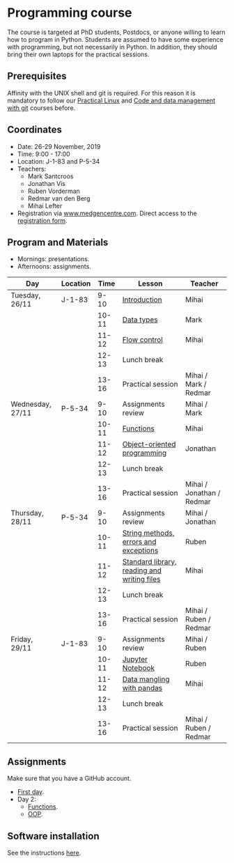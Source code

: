 Programming course
==================

The course is targeted at PhD students, Postdocs, or anyone willing to learn
how to program in Python. Students are assumed to have some experience with
programming, but not necessarily in Python. In addition, they should bring
their own laptops for the practical sessions.

## Prerequisites

Affinity with the UNIX shell and git is required. For this reason it is
mandatory to follow our
[Practical Linux](https://git.lumc.nl/courses/practical-linux-course)
and [Code and data management with git](https://git.lumc.nl/courses/gitcourse)
courses before.

## Coordinates

- Date: 26-29 November, 2019
- Time: 9:00 - 17:00
- Location: J-1-83 and P-5-34
- Teachers:
  - Mark Santcroos
  - Jonathan Vis
  - Ruben Vorderman
  - Redmar van den Berg
  - Mihai Lefter
- Registration via www.medgencentre.com. Direct access to the [registration form](https://forms.lumc.nl/lumc2/PYTHONcourse).

Program and Materials
-------

- Mornings: presentations.
- Afternoons: assignments.

| Day              | Location | Time  | Lesson                                                      | Teacher  |
|------------------|----------|-------|-------------------------------------------------------------|----------|
| Tuesday, 26/11   | J-1-83   | 9-10  | [Introduction][introduction]                                | Mihai    |
|                  |          | 10-11 | [Data types][data_types]                                    | Mark     |
|                  |          | 11-12 | [Flow control][flow_control]                                | Mihai    |
|                  |          | 12-13 | Lunch break                                                 |          |
|                  |          | 13-16 | Practical session                              | Mihai / Mark / Redmar |
| Wednesday, 27/11 | P-5-34   | 9-10  | Assignments review                                      | Mihai / Mark |
|                  |          | 10-11 | [Functions][functions]                                      | Mihai    |
|                  |          | 11-12 | [Object-oriented programming][oop]                          | Jonathan |
|                  |          | 12-13 | Lunch break                                                 |          |
|                  |          | 13-16 | Practical session                          | Mihai / Jonathan / Redmar |
| Thursday, 28/11  | P-5-34   | 9-10  | Assignments review                                  | Mihai / Jonathan |
|                  |          | 10-11 | [String methods, errors and exceptions][strings]            | Ruben    |
|                  |          | 11-12 | [Standard library, reading and writing files][std_library]  | Mihai    |
|                  |          | 12-13 | Lunch break                                                 |          |
|                  |          | 13-16 | Practical session                              | Mihai / Ruben / Redmar|
| Friday, 29/11    | J-1-83   | 9-10  | Assignments review                                      | Mihai / Ruben|
|                  |          | 10-11 | [Jupyter Notebook][jupyter_notebook]                        | Ruben    |
|                  |          | 11-12 | [Data mangling with pandas][pandas]                         | Mihai    |
|                  |          | 12-13 | Lunch break                                                 |          |
|                  |          | 13-16 | Practical session                             | Mihai / Ruben / Redmar |


Assignments
-----------
Make sure that you have a GitHub account.

- [First day](https://classroom.github.com/a/QU2iPYKn).
- Day 2:
  - [Functions](https://classroom.github.com/a/zsYhQHAS).
  - [OOP](https://classroom.github.com/a/8BnbL9fD).



Software installation
---------------------

See the instructions [here](https://docs.anaconda.com/anaconda/install/).

[introduction]: https://git.lumc.nl/courses/programming-course/raw/master/introduction/introduction/introduction.pdf?inline=false
[data_types]: https://git.lumc.nl/courses/programming-course/raw/master/introduction/data_types/data_types.pdf?inline=false
[flow_control]: https://git.lumc.nl/courses/programming-course/raw/master/introduction/flow_control/flow_control.pdf?inline=false
[functions]: https://git.lumc.nl/courses/programming-course/raw/master/introduction/functions/functions.pdf?inline=false
[strings]: https://git.lumc.nl/courses/programming-course/raw/master/more_python/more_01/more_01.pdf?inline=false
[std_library]: https://git.lumc.nl/courses/programming-course/raw/master/more_python/more_02/more_02.pdf?inline=false
[oop]: https://git.lumc.nl/courses/programming-course/raw/master/oop/oop.pdf
[jupyter_notebook]: http://nbviewer.ipython.org/urls/git.lumc.nl/courses/programming-course/raw/master/jupyter/05_jupyter.ipynb
[pandas]: http://nbviewer.ipython.org/urls/git.lumc.nl/courses/programming-course/raw/master/pandas/pandas.ipynb 
